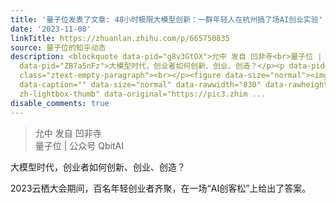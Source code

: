 ```yaml
---
title: '量子位发表了文章: 48小时极限大模型创新：一群年轻人在杭州搞了场AI创业实验'
date: '2023-11-08'
linkTitle: https://zhuanlan.zhihu.com/p/665750835
source: 量子位的知乎动态
description: <blockquote data-pid="g8v3GtOX">允中 发自 凹非寺<br>量子位 | 公众号 QbitAI</blockquote><p
  data-pid="ZB7a5nFz">大模型时代，创业者如何创新、创业、创造？</p><p data-pid="9nPaxWyS">2023云栖大会期间，百名年轻创业者齐聚，在一场“AI创客松”上给出了答案。</p><p
  class="ztext-empty-paragraph"><br></p><figure data-size="normal"><img src="https://pic3.zhimg.com/v2-d53e54850ce05ab588b91d12afa5413e_1440w.jpg"
  data-caption="" data-size="normal" data-rawwidth="830" data-rawheight="554" class="origin_image
  zh-lightbox-thumb" data-original="https://pic3.zhim ...
disable_comments: true
---
```

<blockquote data-pid="g8v3GtOX">允中 发自 凹非寺<br>量子位 | 公众号 QbitAI</blockquote><p data-pid="ZB7a5nFz">大模型时代，创业者如何创新、创业、创造？</p><p data-pid="9nPaxWyS">2023云栖大会期间，百名年轻创业者齐聚，在一场“AI创客松”上给出了答案。</p><p class="ztext-empty-paragraph"><br></p><figure data-size="normal"><img src="https://pic3.zhimg.com/v2-d53e54850ce05ab588b91d12afa5413e_1440w.jpg" data-caption="" data-size="normal" data-rawwidth="830" data-rawheight="554" class="origin_image zh-lightbox-thumb" data-original="https://pic3.zhim ...